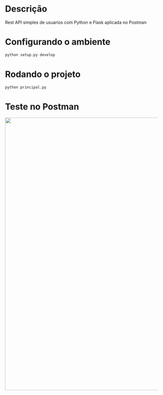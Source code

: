 # Descrição

Rest API simples de usuarios com Python e Flask aplicada no Postman

# Configurando o ambiente

```bash
python setup.py develop
```

# Rodando o projeto

```bash
python principal.py
```

# Teste no Postman

<span align="center">
    <img src="https://user-images.githubusercontent.com/85804895/134165516-c5660fe9-d5ea-4a31-8fd7-ab81d6108d82.png", width=900>
</span>



